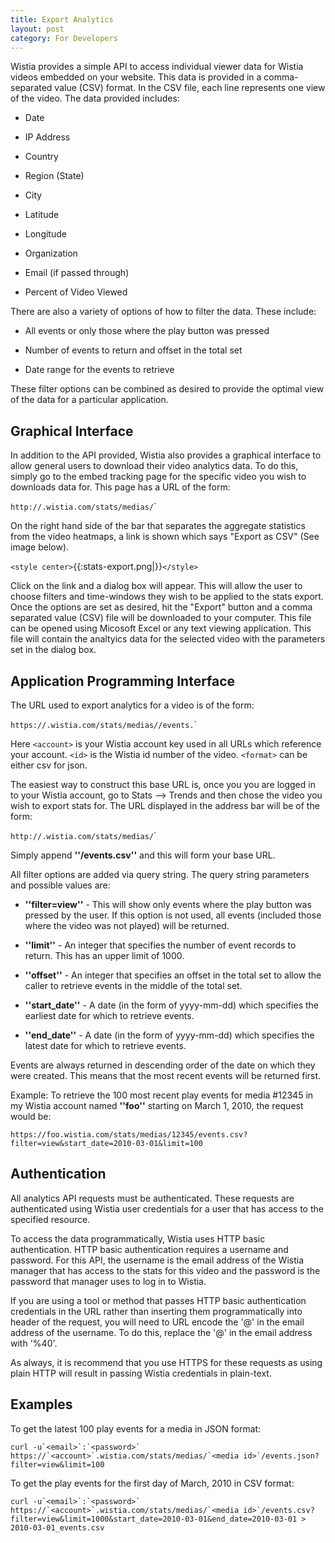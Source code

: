 ```yaml
---
title: Export Analytics
layout: post
category: For Developers
---
```


Wistia provides a simple API to access individual viewer data for Wistia videos embedded on your website.  This data is provided in a comma-separated value (CSV) format.  In the CSV file, each line represents one view of the video.  The data provided includes:


*  Date

*  IP Address

*  Country

*  Region (State)

*  City

*  Latitude

*  Longitude

*  Organization

*  Email (if passed through)

*  Percent of Video Viewed

There are also a variety of options of how to filter the data.  These include:


*  All events or only those where the play button was pressed

*  Number of events to return and offset in the total set

*  Date range for the events to retrieve

These filter options can be combined as desired to provide the optimal view of the data for a particular application.

## Graphical Interface

In addition to the API provided, Wistia also provides a graphical interface to allow general users to download their video analytics data.  To do this, simply go to the embed tracking page for the specific video you wish to downloads data for.  This page has a URL of the form: 

`http://`<account>`.wistia.com/stats/medias/`<id>`

On the right hand side of the bar that separates the aggregate statistics from the video heatmaps, a link is shown which says "Export as CSV" (See image below).  

`<style center>`{{:stats-export.png|}}`</style>`

Click on the link and a dialog box will appear.  This will allow the user to choose filters and time-windows they wish to be applied to the stats export. Once the options are set as desired, hit the "Export" button and a comma separated value (CSV) file will be downloaded to your computer.  This file can be opened using Micosoft Excel or any text viewing application.  This file will contain the analtyics data for the selected video with the parameters set in the dialog box.
## Application Programming Interface

The URL used to export analytics for a video is of the form:

`https://`<account>`.wistia.com/stats/medias/`<id>`/events.`<format>`

Here `<account>` is your Wistia account key used in all URLs which reference your account.  `<id>` is the Wistia id number of the video. `<format>` can be either csv for json.

The easiest way to construct this base URL is, once you you are logged in to your Wistia account, go to Stats --> Trends and then chose the video you wish to export stats for.  The URL displayed in the address bar will be of the form:

`http://`<account>`.wistia.com/stats/medias/`<id>`

Simply append **''/events.csv''** and this will form your base URL.

All filter options are added via query string.  The query string parameters and possible values are:


*  **''filter=view''** - This will show only events where the play button was pressed by the user.  If this option is not used, all events (included those where the video was not played) will be returned.

*  **''limit''** - An integer that specifies the number of event records to return.  This has an upper limit of 1000.

*  **''offset''** - An integer that specifies an offset in the total set to allow the caller to retrieve events in the middle of the total set.

*  **''start_date''** - A date (in the form of yyyy-mm-dd) which specifies the earliest date for which to retrieve events.

*  **''end_date''** - A date (in the form of yyyy-mm-dd) which specifies the latest date for which to retrieve events.

Events are always returned in descending order of the date on which they were created.  This means that the most recent events will be returned first.

Example:  To retrieve the 100 most recent play events for media #12345 in my Wistia account named **''foo''** starting on March 1, 2010, the request would be:

`https://foo.wistia.com/stats/medias/12345/events.csv?filter=view&start_date=2010-03-01&limit=100`

## Authentication

All analytics API requests must be authenticated.  These requests are authenticated using Wistia user credentials for a user that has access to the specified resource.  

To access the data programmatically, Wistia uses HTTP basic authentication.  HTTP basic authentication requires a username and password.  For this API, the username is the email address of the Wistia manager that has access to the stats for this video and the password is the password that manager uses to log in to Wistia.

If you are using a tool or method that passes HTTP basic authentication credentials in the URL rather than inserting them programmatically into header of the request, you will need to URL encode the '@' in the email address of the username.  To do this, replace the '@' in the email address with '%40'.

As always, it is recommend that you use HTTPS for these requests as using plain HTTP will result in passing Wistia credentials in plain-text.


## Examples

To get the latest 100 play events for a media in JSON format:

	
	curl -u`<email>`:`<password>` https://`<account>`.wistia.com/stats/medias/`<media id>`/events.json?filter=view&limit=100


To get the play events for the first day of March, 2010 in CSV format:

	
	curl -u`<email>`:`<password>` https://`<account>`.wistia.com/stats/medias/`<media id>`/events.csv?filter=view&limit=1000&start_date=2010-03-01&end_date=2010-03-01 > 2010-03-01_events.csv

